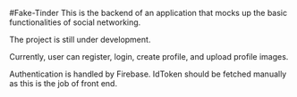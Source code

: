 #Fake-Tinder
This is the backend of an application that mocks up the basic functionalities of social networking. 

The project is still under development. 

Currently, user can register, login, create profile, and upload profile images. 

Authentication is handled by Firebase. IdToken should be fetched manually as this is the job of front end. 